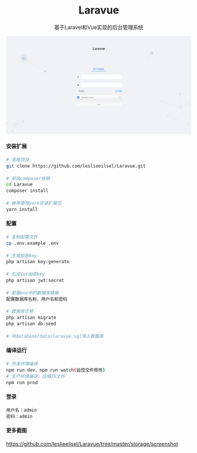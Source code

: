 <h1 align="center">Laravue</h1>
<div align="center">
基于Laravel和Vue实现的后台管理系统
</div>

![登录页](./storage/screenshot/login.png)


#### 安装扩展

```bash
# 克隆项目
git clone https://github.com/leslieeilsel/Laravue.git

# 安装composer依赖
cd Laravue
composer install

# 推荐使用yarn安装扩展包
yarn install
```
#### 配置

```bash
# 复制配置文件
cp .env.example .env

# 生成加密key
php artisan key:generate

# 生成jwt加密key
php artisan jwt:secret

# 配置env中的数据库链接
配置数据库名称、用户名和密码

# 数据库迁移
php artisan migrate
php artisan db:seed

# 将database/data/laravue.sql导入数据库
```

#### 编译运行

```bash
# 开发环境编译
npm run dev、npm run watch(监控文件修改)
# 生产环境编译，压缩JS文件
npm run prod
```

#### 登录
```bash
用户名：admin
密码：admin
```

#### 更多截图

https://github.com/leslieeilsel/Laravue/tree/master/storage/screenshot

